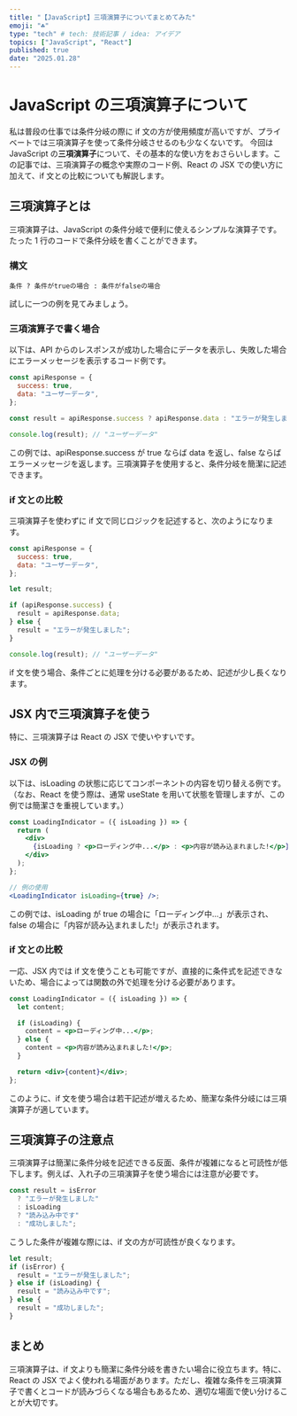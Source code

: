 ```yaml
---
title: "【JavaScript】三項演算子についてまとめてみた"
emoji: "☘️"
type: "tech" # tech: 技術記事 / idea: アイデア
topics: ["JavaScript", "React"]
published: true
date: "2025.01.28"
---
```


# JavaScript の三項演算子について

私は普段の仕事では条件分岐の際に if 文の方が使用頻度が高いですが、プライベートでは三項演算子を使って条件分岐させるのも少なくないです。
今回は JavaScript の**三項演算子**について、その基本的な使い方をおさらいします。この記事では、三項演算子の概念や実際のコード例、React の JSX での使い方に加えて、if 文との比較についても解説します。

## 三項演算子とは

三項演算子は、JavaScript の条件分岐で便利に使えるシンプルな演算子です。たった 1 行のコードで条件分岐を書くことができます。

### 構文

```
条件 ? 条件がtrueの場合 : 条件がfalseの場合
```

試しに一つの例を見てみましょう。

### 三項演算子で書く場合

以下は、API からのレスポンスが成功した場合にデータを表示し、失敗した場合にエラーメッセージを表示するコード例です。

```javascript
const apiResponse = {
  success: true,
  data: "ユーザーデータ",
};

const result = apiResponse.success ? apiResponse.data : "エラーが発生しました";

console.log(result); // "ユーザーデータ"
```

この例では、apiResponse.success が true ならば data を返し、false ならばエラーメッセージを返します。三項演算子を使用すると、条件分岐を簡潔に記述できます。

### if 文との比較

三項演算子を使わずに if 文で同じロジックを記述すると、次のようになります。

```javascript
const apiResponse = {
  success: true,
  data: "ユーザーデータ",
};

let result;

if (apiResponse.success) {
  result = apiResponse.data;
} else {
  result = "エラーが発生しました";
}

console.log(result); // "ユーザーデータ"
```

if 文を使う場合、条件ごとに処理を分ける必要があるため、記述が少し長くなります。

## JSX 内で三項演算子を使う

特に、三項演算子は React の JSX で使いやすいです。

### JSX の例

以下は、isLoading の状態に応じてコンポーネントの内容を切り替える例です。
（なお、React を使う際は、通常 useState を用いて状態を管理しますが、この例では簡潔さを重視しています。）

```jsx
const LoadingIndicator = ({ isLoading }) => {
  return (
    <div>
      {isLoading ? <p>ローディング中...</p> : <p>内容が読み込まれました!</p>}
    </div>
  );
};

// 例の使用
<LoadingIndicator isLoading={true} />;
```

この例では、isLoading が true の場合に「ローディング中...」が表示され、false の場合に「内容が読み込まれました!」が表示されます。

### if 文との比較

一応、JSX 内では if 文を使うことも可能ですが、直接的に条件式を記述できないため、場合によっては関数の外で処理を分ける必要があります。

```jsx
const LoadingIndicator = ({ isLoading }) => {
  let content;

  if (isLoading) {
    content = <p>ローディング中...</p>;
  } else {
    content = <p>内容が読み込まれました!</p>;
  }

  return <div>{content}</div>;
};
```

このように、if 文を使う場合は若干記述が増えるため、簡潔な条件分岐には三項演算子が適しています。

## 三項演算子の注意点

三項演算子は簡潔に条件分岐を記述できる反面、条件が複雑になると可読性が低下します。例えば、入れ子の三項演算子を使う場合には注意が必要です。

```javascript
const result = isError
  ? "エラーが発生しました"
  : isLoading
  ? "読み込み中です"
  : "成功しました";
```

こうした条件が複雑な際には、if 文の方が可読性が良くなります。

```javascript
let result;
if (isError) {
  result = "エラーが発生しました";
} else if (isLoading) {
  result = "読み込み中です";
} else {
  result = "成功しました";
}
```

## まとめ

三項演算子は、if 文よりも簡潔に条件分岐を書きたい場合に役立ちます。特に、React の JSX でよく使われる場面があります。ただし、複雑な条件を三項演算子で書くとコードが読みづらくなる場合もあるため、適切な場面で使い分けることが大切です。
